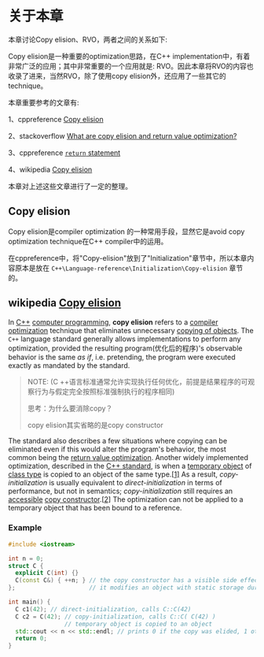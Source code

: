 # 关于本章

本章讨论Copy elision、RVO，两者之间的关系如下:

Copy elision是一种重要的optimization思路，在C++ implementation中，有着非常广泛的应用；其中非常重要的一个应用就是: RVO。因此本章将RVO的内容也收录了进来，当然RVO，除了使用copy elision外，还应用了一些其它的technique。

本章重要参考的文章有:

1、cppreference [Copy elision](https://en.cppreference.com/w/cpp/language/copy_elision)

2、stackoverflow [What are copy elision and return value optimization?](https://stackoverflow.com/questions/12953127/what-are-copy-elision-and-return-value-optimization)

3、cppreference [`return` statement](https://en.cppreference.com/w/cpp/language/return)

4、wikipedia [Copy elision](https://en.wikipedia.org/wiki/Copy_elision#Return_value_optimization)

本章对上述这些文章进行了一定的整理。



## Copy elision

Copy elision是compiler optimization 的一种常用手段，显然它是avoid copy optimization technique在C++ compiler中的运用。

在cppreference中，将"Copy-elision"放到了"Initialization"章节中，所以本章内容原本是放在 `C++\Language-reference\Initialization\Copy-elision` 章节的。



## wikipedia [Copy elision](https://en.wikipedia.org/wiki/Copy_elision#Return_value_optimization)

In [C++](https://en.wikipedia.org/wiki/C%2B%2B) [computer programming](https://en.wikipedia.org/wiki/Computer_programming), **copy elision** refers to a [compiler optimization](https://en.wikipedia.org/wiki/Compiler_optimization) technique that eliminates unnecessary [copying of objects](https://en.wikipedia.org/wiki/Object_copy). The `C++` language standard generally allows implementations to perform any optimization, provided the resulting program(优化后的程序)'s observable behavior is the same *as if*, i.e. pretending, the program were executed exactly as mandated by the standard.

> NOTE: (C ++语言标准通常允许实现执行任何优化，前提是结果程序的可观察行为与假定完全按照标准强制执行的程序相同)
>
> 思考：为什么要消除copy？
>
> copy elision其实省略的是copy constructor

The standard also describes a few situations where copying can be eliminated even if this would alter the program's behavior, the most common being the [return value optimization](https://en.wikipedia.org/wiki/Return_value_optimization). Another widely implemented optimization, described in the [C++ standard](https://en.wikipedia.org/wiki/ISO/IEC_14882), is when a [temporary object](https://en.wikipedia.org/wiki/Temporary_variable) of [class type](https://en.wikipedia.org/wiki/Class_(computing)) is copied to an object of the same type.[[1\]](https://en.wikipedia.org/wiki/Copy_elision#cite_note-C++03_12.8/15-1) As a result, *copy-initialization* is usually equivalent to *direct-initialization* in terms of performance, but not in semantics; *copy-initialization* still requires an [accessible](https://en.wikipedia.org/wiki/Member_accessibility) [copy constructor](https://en.wikipedia.org/wiki/Copy_constructor).[[2\]](https://en.wikipedia.org/wiki/Copy_elision#cite_note-moreexcept-2) The optimization can not be applied to a temporary object that has been bound to a reference.

### Example

```cpp
#include <iostream>

int n = 0;
struct C {
  explicit C(int) {}
  C(const C&) { ++n; } // the copy constructor has a visible side effect
};                     // it modifies an object with static storage duration

int main() {
  C c1(42); // direct-initialization, calls C::C(42)
  C c2 = C(42); // copy-initialization, calls C::C( C(42) )
                // temporary object is copied to an object
  std::cout << n << std::endl; // prints 0 if the copy was elided, 1 otherwise
  return 0;
}
```

